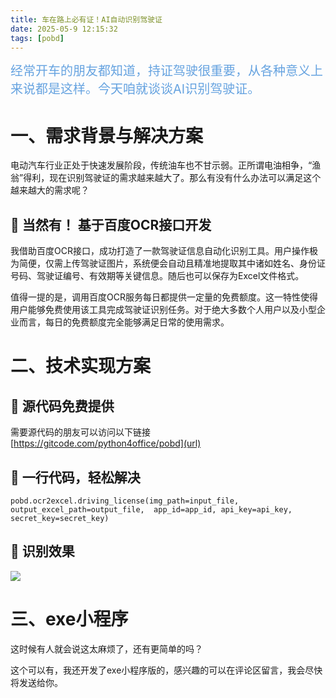 ```yaml
---
title: 车在路上必有证！AI自动识别驾驶证
date: 2025-05-9 12:15:32
tags: [pobd]
---
```


<span style="font-size:20px;"><span style="color:#66a3e0;">经常开车的朋友都知道，持证驾驶很重要，从各种意义上来说都是这样。今天咱就谈谈AI识别驾驶证。 </span></span>

#  一、需求背景与解决方案
电动汽车行业正处于快速发展阶段，传统油车也不甘示弱。正所谓电油相争，“渔翁”得利，现在识别驾驶证的需求越来越大了。那么有没有什么办法可以满足这个越来越大的需求呢？

## 📍 当然有！ 基于百度OCR接口开发
我借助百度OCR接口，成功打造了一款驾驶证信息自动化识别工具。用户操作极为简便，仅需上传驾驶证图片，系统便会自动且精准地提取其中诸如姓名、身份证号码、驾驶证编号、有效期等关键信息。随后也可以保存为Excel文件格式。

值得一提的是，调用百度OCR服务每日都提供一定量的免费额度。这一特性使得用户能够免费使用该工具完成驾驶证识别任务。对于绝大多数个人用户以及小型企业而言，每日的免费额度完全能够满足日常的使用需求。

#  二、技术实现方案
## 📍 源代码免费提供

需要源代码的朋友可以访问以下链接
[https://gitcode.com/python4office/pobd](url)

## 📍 一行代码，轻松解决
```
pobd.ocr2excel.driving_license(img_path=input_file, output_excel_path=output_file,  app_id=app_id, api_key=api_key,  secret_key=secret_key)
```

## 📍 识别效果

![](https://raw.gitcode.com/yaaakaaang/pic/raw/main/1746688217943.jpg)

#  三、exe小程序
这时候有人就会说这太麻烦了，还有更简单的吗？

这个可以有，我还开发了exe小程序版的，感兴趣的可以在评论区留言，我会尽快将发送给你。